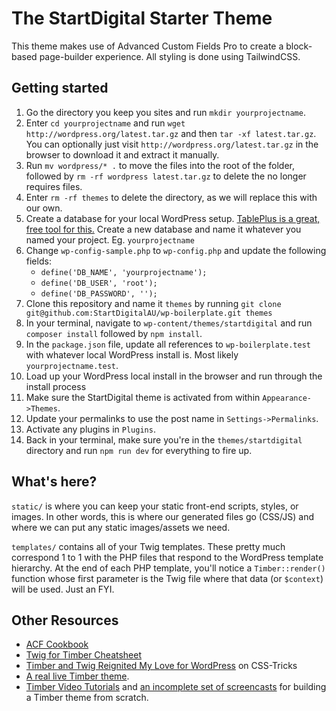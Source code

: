# The StartDigital Starter Theme

This theme makes use of Advanced Custom Fields Pro to create a block-based page-builder experience.
All styling is done using TailwindCSS.

## Getting started

1. Go the directory you keep you sites and run `mkdir yourprojectname`.
2. Enter `cd yourprojectname` and run `wget http://wordpress.org/latest.tar.gz` and then `tar -xf latest.tar.gz`. You can optionally just visit `http://wordpress.org/latest.tar.gz` in the browser to download it and extract it manually.
3. Run `mv wordpress/* .` to move the files into the root of the folder, followed by `rm -rf wordpress latest.tar.gz` to delete the no longer requires files.
4. Enter `rm -rf themes` to delete the directory, as we will replace this with our own.
5. Create a database for your local WordPress setup. [TablePlus is a great, free tool for this.](https://tableplus.com/) Create a new database and name it whatever you named your project. Eg. `yourprojectname`
6. Change `wp-config-sample.php` to `wp-config.php` and update the following fields:
   - `define('DB_NAME', 'yourprojectname');`
   - `define('DB_USER', 'root');`
   - `define('DB_PASSWORD', '');`
7. Clone this repository and name it `themes` by running `git clone git@github.com:StartDigitalAU/wp-boilerplate.git themes`
8. In your terminal, navigate to `wp-content/themes/startdigital` and run `composer install` followed by `npm install`.
9. In the `package.json` file, update all references to `wp-boilerplate.test` with whatever local WordPress install is. Most likely `yourprojectname.test`.
10. Load up your WordPress local install in the browser and run through the install process
11. Make sure the StartDigital theme is activated from within `Appearance->Themes`.
12. Update your permalinks to use the post name in `Settings->Permalinks`.
13. Activate any plugins in `Plugins`.
14. Back in your terminal, make sure you're in the `themes/startdigital` directory and run `npm run dev` for everything to fire up.

## What's here?

`static/` is where you can keep your static front-end scripts, styles, or images. In other words, this is where our generated files go (CSS/JS) and where we can put any static images/assets we need.

`templates/` contains all of your Twig templates. These pretty much correspond 1 to 1 with the PHP files that respond to the WordPress template hierarchy. At the end of each PHP template, you'll notice a `Timber::render()` function whose first parameter is the Twig file where that data (or `$context`) will be used. Just an FYI.

## Other Resources

- [ACF Cookbook](https://timber.github.io/docs/guides/acf-cookbook/#nav)
- [Twig for Timber Cheatsheet](http://notlaura.com/the-twig-for-timber-cheatsheet/)
- [Timber and Twig Reignited My Love for WordPress](https://css-tricks.com/timber-and-twig-reignited-my-love-for-wordpress/) on CSS-Tricks
- [A real live Timber theme](https://github.com/laras126/yuling-theme).
- [Timber Video Tutorials](http://timber.github.io/timber/#video-tutorials) and [an incomplete set of screencasts](https://www.youtube.com/playlist?list=PLuIlodXmVQ6pkqWyR6mtQ5gQZ6BrnuFx-) for building a Timber theme from scratch.
